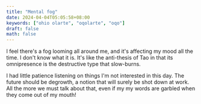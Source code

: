 ```yaml
---
title: "Mental fog"
date: 2024-04-04T05:05:58+08:00
keywords: ["ohio olarte", "oqolarte", "oqo"]
draft: false
math: false
---
```


I feel there's a fog looming all around me, and it's affecting my mood
all the time. I don't know what it is. It's like the anti-thesis of Tao
in that its omnipresence is the destructive type that slow-burns.

I had little patience listening on things I'm not interested in this
day. The future should be degrowth, a notion that will surely be shot
down at work. All the more we must talk about that, even if my
my words are garbled when they come out of my mouth!
